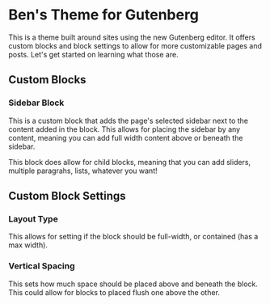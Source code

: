 # Ben's Theme for Gutenberg

This is a theme built around sites using the new Gutenberg editor. It offers custom blocks and block settings to allow for more customizable pages and posts. Let's get started on learning what those are.

## Custom Blocks

### Sidebar Block

This is a custom block that adds the page's selected sidebar next to the content added in the block. This allows for placing the sidebar by any content, meaning you can add full width content above or beneath the sidebar.

This block does allow for child blocks, meaning that you can add sliders, multiple paragrahs, lists, whatever you want!

## Custom Block Settings

### Layout Type

This allows for setting if the block should be full-width, or contained (has a max width).

### Vertical Spacing

This sets how much space should be placed above and beneath the block. This could allow for blocks to placed flush one above the other.